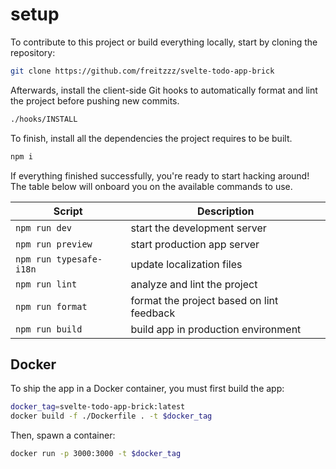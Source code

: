 # setup

To contribute to this project or build everything locally, start by cloning the repository:

```bash
git clone https://github.com/freitzzz/svelte-todo-app-brick
```

Afterwards, install the client-side Git hooks to automatically format and lint the project before pushing new commits.

```bash
./hooks/INSTALL
```

To finish, install all the dependencies the project requires to be built.

```bash
npm i
```

If everything finished successfully, you're ready to start hacking around! The table below will onboard you on the available commands to use.

| Script                  | Description                               |
| ----------------------- | ----------------------------------------- |
| `npm run dev`           | start the development server              |
| `npm run preview`       | start production app server               |
| `npm run typesafe-i18n` | update localization files                 |
| `npm run lint`          | analyze and lint the project              |
| `npm run format`        | format the project based on lint feedback |
| `npm run build`         | build app in production environment       |

## Docker

To ship the app in a Docker container, you must first build the app:

```bash
docker_tag=svelte-todo-app-brick:latest
docker build -f ./Dockerfile . -t $docker_tag
```

Then, spawn a container:

```bash
docker run -p 3000:3000 -t $docker_tag
```
